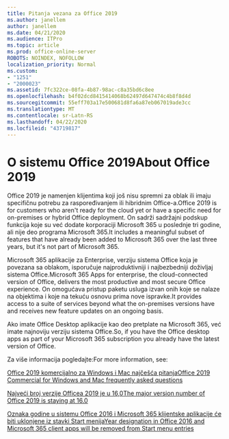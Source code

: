 ```yaml
---
title: Pitanja vezana za Office 2019
ms.author: janellem
author: janellem
ms.date: 04/21/2020
ms.audience: ITPro
ms.topic: article
ms.prod: office-online-server
ROBOTS: NOINDEX, NOFOLLOW
localization_priority: Normal
ms.custom:
- "1251"
- "2000023"
ms.assetid: 7fc322ce-08fa-4b87-98ac-c8a35bd6c8ee
ms.openlocfilehash: b4f02dcd8415414068b62497d647474c4b8f8d4d
ms.sourcegitcommit: 55eff703a17e500681d8fa6a87eb067019ade3cc
ms.translationtype: MT
ms.contentlocale: sr-Latn-RS
ms.lasthandoff: 04/22/2020
ms.locfileid: "43719817"
---
```

# <a name="about-office-2019"></a><span data-ttu-id="838f0-102">O sistemu Office 2019</span><span class="sxs-lookup"><span data-stu-id="838f0-102">About Office 2019</span></span>

<span data-ttu-id="838f0-103">Office 2019 je namenjen klijentima koji još nisu spremni za oblak ili imaju specifičnu potrebu za raspoređivanjem ili hibridnim Office-a.</span><span class="sxs-lookup"><span data-stu-id="838f0-103">Office 2019 is for customers who aren't ready for the cloud yet or have a specific need for on-premises or hybrid Office deployment.</span></span> <span data-ttu-id="838f0-104">On sadrži sadržajni podskup funkcija koje su već dodate korporaciji Microsoft 365 u poslednje tri godine, ali nije deo programa Microsoft 365.</span><span class="sxs-lookup"><span data-stu-id="838f0-104">It includes a meaningful subset of features that have already been added to Microsoft 365 over the last three years, but it's not part of Microsoft 365.</span></span>
  
<span data-ttu-id="838f0-105">Microsoft 365 aplikacije za Enterprise, verziju sistema Office koja je povezana sa oblakom, isporučuje najproduktivniji i najbezbedniji doživljaj sistema Office.</span><span class="sxs-lookup"><span data-stu-id="838f0-105">Microsoft 365 Apps for enterprise, the cloud-connected version of Office, delivers the most productive and most secure Office experience.</span></span> <span data-ttu-id="838f0-106">On omogućava pristup paketu usluga izvan onih koje se nalaze na objektima i koje na tekuću osnovu prima nove ispravke.</span><span class="sxs-lookup"><span data-stu-id="838f0-106">It provides access to a suite of services beyond what the on-premises versions have and receives new feature updates on an ongoing basis.</span></span>
  
<span data-ttu-id="838f0-107">Ako imate Office Desktop aplikacije kao deo pretplate na Microsoft 365, već imate najnoviju verziju sistema Office.</span><span class="sxs-lookup"><span data-stu-id="838f0-107">So, if you have the Office desktop apps as part of your Microsoft 365 subscription you already have the latest version of Office.</span></span>
  
<span data-ttu-id="838f0-108">Za više informacija pogledajte:</span><span class="sxs-lookup"><span data-stu-id="838f0-108">For more information, see:</span></span>
  
[<span data-ttu-id="838f0-109">Office 2019 komercijalno za Windows i Mac najčešća pitanja</span><span class="sxs-lookup"><span data-stu-id="838f0-109">Office 2019 Commercial for Windows and Mac frequently asked questions</span></span>](https://support.microsoft.com/help/4133312)
  
[<span data-ttu-id="838f0-110">Najveći broj verzije Officea 2019 je u 16,0</span><span class="sxs-lookup"><span data-stu-id="838f0-110">The major version number of Office 2019 is staying at 16.0</span></span>](https://docs.microsoft.com/deployoffice/office2019/overview)
  
[<span data-ttu-id="838f0-111">Oznaka godine u sistemu Office 2016 i Microsoft 365 klijentske aplikacije će biti uklonjene iz stavki Start menija</span><span class="sxs-lookup"><span data-stu-id="838f0-111">Year designation in Office 2016 and Microsoft 365 client apps will be removed from Start menu entries</span></span>](https://support.office.com/article/8fe5e052-76d2-49de-af30-2e84ed3da907?wt.mc_id=Alchemy_ClientDIA)
  
